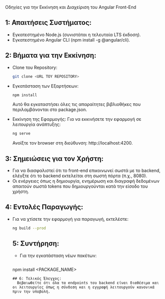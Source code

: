 Οδηγίες για την Εκκίνηση και Διαχείριση του Angular Front-End

## 1: Απαιτήσεις Συστήματος:

- Εγκατεστημένο Node.js (συνιστάται η τελευταία LTS έκδοση).
- Εγκατεστημένο Angular CLI (npm install -g @angular/cli).

## 2: Βήματα για την Εκκίνηση:

- Clone του Repository:
  ```bash
  git clone <URL ΤΟΥ REPOSITORY>
  ```

- Εγκατάσταση των Εξαρτήσεων: 
  ```bash
  npm install
  ```
  Αυτό θα εγκαταστήσει όλες τις απαραίτητες βιβλιοθήκες που περιλαμβάνονται στο package.json.
- Εκκίνηση της Εφαρμογής: Για να εκκινήσετε την εφαρμογή σε λειτουργία ανάπτυξης:
    ```bash
  ng serve
  ```
  Ανοίξτε τον browser στη διεύθυνση: http://localhost:4200.

## 3: Σημειώσεις για τον Χρήστη:

- Για να διασφαλιστεί ότι το front-end επικοινωνεί σωστά με το backend, ελέγξτε ότι το backend εκτελείται στη σωστή πόρτα (π.χ., 8080).
- Οι ενέργειες όπως η δημιουργία, ενημέρωση και διαγραφή δεδομένων απαιτούν σωστά tokens που δημιουργούνται κατά την είσοδο του χρήστη.

## 4: Εντολές Παραγωγής:

- Για να χτίσετε την εφαρμογή για παραγωγή, εκτελέστε:
     ```bash
  ng build --prod
  ```

  ## 5: Συντήρηση: 
  - Για την εγκατάσταση νέων πακέτων:
     ```bash
  npm install <PACKAGE_NAME>
  
  ```
  ## 6: Τελικός Έλεγχος: 
    Βεβαιωθείτε ότι όλα τα endpoints του backend είναι διαθέσιμα και οι λειτουργίες όπως η σύνδεση και η εγγραφή λειτουργούν κανονικά πριν την υποβολή.
